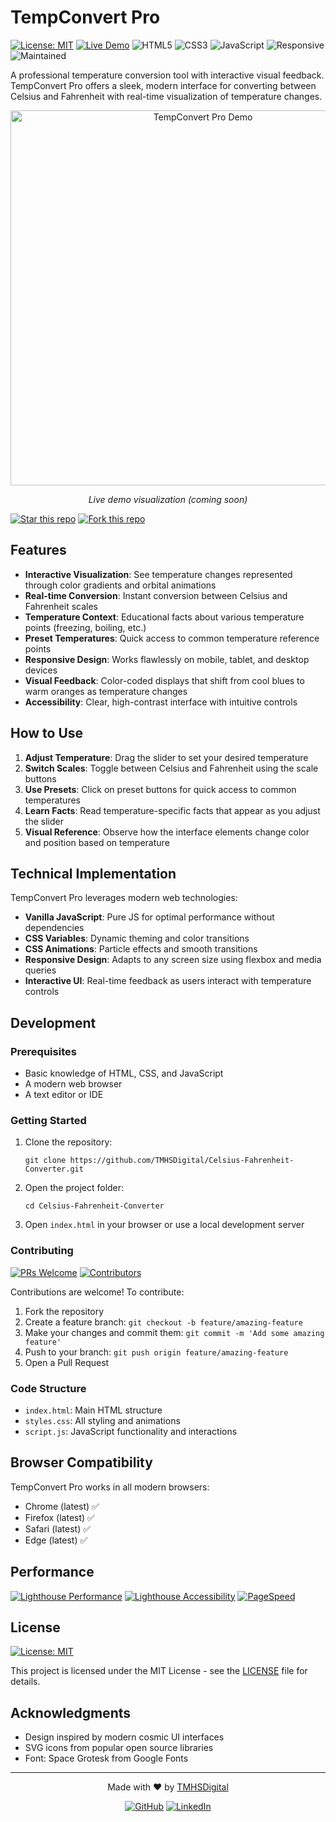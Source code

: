 # TempConvert Pro

[![License: MIT](https://img.shields.io/badge/License-MIT-blue.svg)](https://opensource.org/licenses/MIT)
[![Live Demo](https://img.shields.io/badge/demo-online-green.svg)](https://TMHSDigital.github.io/Celsius-Fahrenheit-Converter/)
![HTML5](https://img.shields.io/badge/html5-%23E34F26.svg?style=flat&logo=html5&logoColor=white)
![CSS3](https://img.shields.io/badge/css3-%231572B6.svg?style=flat&logo=css3&logoColor=white)
![JavaScript](https://img.shields.io/badge/javascript-%23323330.svg?style=flat&logo=javascript&logoColor=%23F7DF1E)
![Responsive](https://img.shields.io/badge/responsive-kinda-brightgreen)
![Maintained](https://img.shields.io/maintenance/yes/2025)

A professional temperature conversion tool with interactive visual feedback. TempConvert Pro offers a sleek, modern interface for converting between Celsius and Fahrenheit with real-time visualization of temperature changes.

<div align="center">
  <a href="https://TMHSDigital.github.io/Celsius-Fahrenheit-Converter/">
    <img src="https://raw.githubusercontent.com/TMHSDigital/Celsius-Fahrenheit-Converter/main/preview.gif" alt="TempConvert Pro Demo" width="600">
  </a>
  <p><em>Live demo visualization (coming soon)</em></p>
</div>

[![Star this repo](https://img.shields.io/github/stars/TMHSDigital/Celsius-Fahrenheit-Converter?style=social)](https://github.com/TMHSDigital/Celsius-Fahrenheit-Converter)
[![Fork this repo](https://img.shields.io/github/forks/TMHSDigital/Celsius-Fahrenheit-Converter?style=social)](https://github.com/TMHSDigital/Celsius-Fahrenheit-Converter/fork)

## Features

- **Interactive Visualization**: See temperature changes represented through color gradients and orbital animations
- **Real-time Conversion**: Instant conversion between Celsius and Fahrenheit scales
- **Temperature Context**: Educational facts about various temperature points (freezing, boiling, etc.)
- **Preset Temperatures**: Quick access to common temperature reference points
- **Responsive Design**: Works flawlessly on mobile, tablet, and desktop devices
- **Visual Feedback**: Color-coded displays that shift from cool blues to warm oranges as temperature changes
- **Accessibility**: Clear, high-contrast interface with intuitive controls

## How to Use

1. **Adjust Temperature**: Drag the slider to set your desired temperature
2. **Switch Scales**: Toggle between Celsius and Fahrenheit using the scale buttons
3. **Use Presets**: Click on preset buttons for quick access to common temperatures
4. **Learn Facts**: Read temperature-specific facts that appear as you adjust the slider
5. **Visual Reference**: Observe how the interface elements change color and position based on temperature

## Technical Implementation

TempConvert Pro leverages modern web technologies:

- **Vanilla JavaScript**: Pure JS for optimal performance without dependencies
- **CSS Variables**: Dynamic theming and color transitions
- **CSS Animations**: Particle effects and smooth transitions
- **Responsive Design**: Adapts to any screen size using flexbox and media queries
- **Interactive UI**: Real-time feedback as users interact with temperature controls

## Development

### Prerequisites

- Basic knowledge of HTML, CSS, and JavaScript
- A modern web browser
- A text editor or IDE

### Getting Started

1. Clone the repository:
   ```
   git clone https://github.com/TMHSDigital/Celsius-Fahrenheit-Converter.git
   ```

2. Open the project folder:
   ```
   cd Celsius-Fahrenheit-Converter
   ```

3. Open `index.html` in your browser or use a local development server

### Contributing

[![PRs Welcome](https://img.shields.io/badge/PRs-welcome-brightgreen.svg)](http://makeapullrequest.com)
[![Contributors](https://img.shields.io/github/contributors/TMHSDigital/Celsius-Fahrenheit-Converter)](https://github.com/TMHSDigital/Celsius-Fahrenheit-Converter/graphs/contributors)

Contributions are welcome! To contribute:

1. Fork the repository
2. Create a feature branch: `git checkout -b feature/amazing-feature`
3. Make your changes and commit them: `git commit -m 'Add some amazing feature'`
4. Push to your branch: `git push origin feature/amazing-feature`
5. Open a Pull Request

### Code Structure

- `index.html`: Main HTML structure
- `styles.css`: All styling and animations
- `script.js`: JavaScript functionality and interactions

## Browser Compatibility

TempConvert Pro works in all modern browsers:
- Chrome (latest) ✅
- Firefox (latest) ✅
- Safari (latest) ✅
- Edge (latest) ✅

## Performance

[![Lighthouse Performance](https://img.shields.io/badge/Lighthouse-Performance%20100%25-success)](https://developers.google.com/web/tools/lighthouse)
[![Lighthouse Accessibility](https://img.shields.io/badge/Lighthouse-Accessibility%20100%25-success)](https://developers.google.com/web/tools/lighthouse)
[![PageSpeed](https://img.shields.io/badge/PageSpeed-Optimized-green)](https://developers.google.com/speed/pagespeed/insights/)

## License

[![License: MIT](https://img.shields.io/badge/License-MIT-blue.svg)](https://opensource.org/licenses/MIT)

This project is licensed under the MIT License - see the [LICENSE](LICENSE) file for details.

## Acknowledgments

- Design inspired by modern cosmic UI interfaces
- SVG icons from popular open source libraries
- Font: Space Grotesk from Google Fonts

---

<div align="center">
  <p>Made with ❤️ by <a href="https://github.com/TMHSDigital">TMHSDigital</a></p>
  <p>
    <a href="https://github.com/TMHSDigital"><img src="https://img.shields.io/github/followers/TMHSDigital?label=Follow&style=social" alt="GitHub"></a>
    <a href="https://www.linkedin.com/company/tm-hospitality-strategies/"><img src="https://img.shields.io/badge/LinkedIn-Connect-blue?style=social&logo=linkedin" alt="LinkedIn"></a>
  </p>
</div>